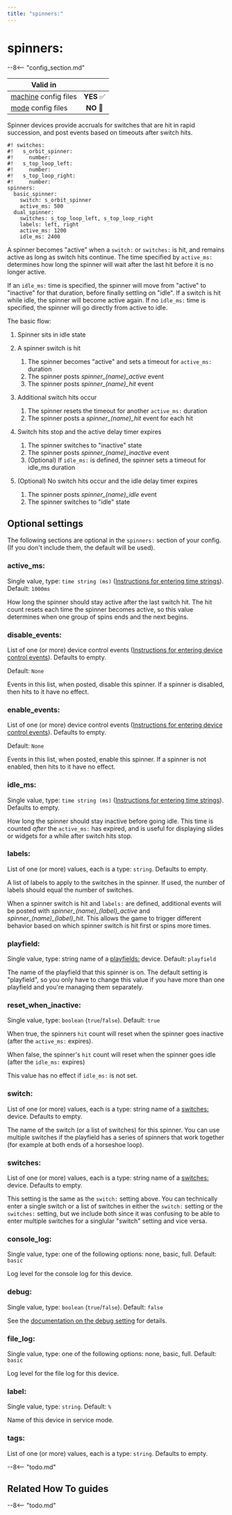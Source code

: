 ```yaml
---
title: "spinners:"
---
```


# spinners:


--8<-- "config_section.md"

| Valid in | |
|-----|:----:|
|[machine](instructions/machine_config.md) config files |**YES** :white_check_mark:|
|[mode](instructions/mode_config.md) config files|**NO** :no_entry_sign:|

Spinner devices provide accruals for switches that are hit in rapid
succession, and post events based on timeouts after switch hits.

``` mpf-config
#! switches:
#!   s_orbit_spinner:
#!     number:
#!   s_top_loop_left:
#!     number:
#!   s_top_loop_right:
#!     number:
spinners:
  basic_spinner:
    switch: s_orbit_spinner
    active_ms: 500
  dual_spinner:
    switches: s_top_loop_left, s_top_loop_right
    labels: left, right
    active_ms: 1200
    idle_ms: 2400
```

A spinner becomes "active" when a `switch:` or `switches:` is hit, and
remains active as long as switch hits continue. The time specified by
`active_ms:` determines how long the spinner will wait after the last
hit before it is no longer active.

If an `idle_ms:` time is specified, the spinner will move from
"active" to "inactive" for that duration, before finally settling on
"idle". If a switch is hit while idle, the spinner will become active
again. If no `idle_ms:` time is specified, the spinner will go directly
from active to idle.

The basic flow:

1. Spinner sits in idle state

2. A spinner switch is hit
    1. The spinner becomes "active" and sets a timeout for `active_ms:` duration
    2. The spinner posts *spinner_\(name\)_active* event
    3. The spinner posts *spinner_\(name\)_hit* event

3. Additional switch hits occur
    1. The spinner resets the timeout for another `active_ms:` duration
    2. The spinner posts a *spinner_\(name\)_hit* event for each hit

4. Switch hits stop and the active delay timer expires
    1. The spinner switches to "inactive" state
    2. The spinner posts *spinner_\(name\)_inactive* event
    3. (Optional) If `idle_ms:` is defined, the spinner sets a timeout for idle_ms duration

5. (Optional) No switch hits occur and the idle delay timer expires
    1. The spinner posts *spinner_\(name\)_idle* event
    2. The spinner switches to "idle" state

## Optional settings

The following sections are optional in the `spinners:` section of your
config. (If you don't include them, the default will be used).

### active_ms:

Single value, type: `time string (ms)`
([Instructions for entering time strings](instructions/time_strings.md)). Default: `1000ms`

How long the spinner should stay active after the last switch hit. The
hit count resets each time the spinner becomes active, so this value
determines when one group of spins ends and the next begins.

### disable_events:

List of one (or more) device control events
([Instructions for entering device control events](instructions/device_control_events.md)). Defaults to empty.

Default: `None`

Events in this list, when posted, disable this spinner. If a spinner is
disabled, then hits to it have no effect.

### enable_events:

List of one (or more) device control events
([Instructions for entering device control events](instructions/device_control_events.md)). Defaults to empty.

Default: `None`

Events in this list, when posted, enable this spinner. If a spinner is
not enabled, then hits to it have no effect.

### idle_ms:

Single value, type: `time string (ms)`
([Instructions for entering time strings](instructions/time_strings.md)). Defaults to empty.

How long the spinner should stay inactive before going idle. This time
is counted *after* the `active_ms:` has expired, and is useful for
displaying slides or widgets for a while after switch hits stop.

### labels:

List of one (or more) values, each is a type: `string`. Defaults to
empty.

A list of labels to apply to the switches in the spinner. If used, the
number of labels should equal the number of switches.

When a spinner switch is hit and `labels:` are defined, additional
events will be posted with *spinner_\(name\)_\(label\)_active* and
*spinner_\(name\)_\(label\)_hit*. This allows the game to trigger
different behavior based on which spinner switch is hit first or spins
more times.

### playfield:

Single value, type: string name of a
[playfields:](playfields.md) device. Default:
`playfield`

The name of the playfield that this spinner is on. The default setting
is "playfield", so you only have to change this value if you have more
than one playfield and you're managing them separately.

### reset_when_inactive:

Single value, type: `boolean` (`true`/`false`). Default: `true`

When true, the spinners `hit` count will reset when the spinner goes
inactive (after the `active_ms:` expires).

When false, the spinner's `hit` count will reset when the spinner goes
idle (after the `idle_ms:` expires)

This value has no effect if `idle_ms:` is not set.

### switch:

List of one (or more) values, each is a type: string name of a
[switches:](switches.md) device. Defaults to
empty.

The name of the switch (or a list of switches) for this spinner. You can
use multiple switches if the playfield has a series of spinners that
work together (for example at both ends of a horseshoe loop).

### switches:

List of one (or more) values, each is a type: string name of a
[switches:](switches.md) device. Defaults to
empty.

This setting is the same as the `switch:` setting above. You can
technically enter a single switch or a list of switches in either the
`switch:` setting or the `switches:` setting, but we include both since
it was confusing to be able to enter multiple switches for a singlular
"switch" setting and vice versa.

### console_log:

Single value, type: one of the following options: none, basic, full.
Default: `basic`

Log level for the console log for this device.

### debug:

Single value, type: `boolean` (`true`/`false`). Default: `false`

See the
[documentation on the debug setting](instructions/debug.md) for details.

### file_log:

Single value, type: one of the following options: none, basic, full.
Default: `basic`

Log level for the file log for this device.

### label:

Single value, type: `string`. Default: `%`

Name of this device in service mode.

### tags:

List of one (or more) values, each is a type: `string`. Defaults to
empty.

--8<-- "todo.md"

## Related How To guides

--8<-- "todo.md"
